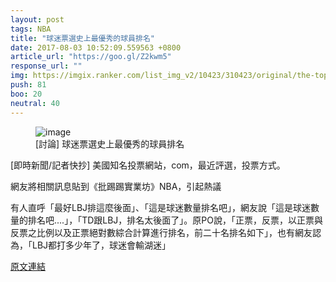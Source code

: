 ```yaml
---
layout: post
tags: NBA
title: "球迷票選史上最優秀的球員排名"
date: 2017-08-03 10:52:09.559563 +0800
article_url: "https://goo.gl/Z2kwm5"
response_url: ""
img: https://imgix.ranker.com/list_img_v2/10423/310423/original/the-top-nba-players-of-all-time-u1?w=817&h=427&fm=jpg&q=50&fit=crop
push: 81
boo: 20
neutral: 40
---
```


<figure>
<img src="https://imgix.ranker.com/list_img_v2/10423/310423/original/the-top-nba-players-of-all-time-u1?w=817&h=427&fm=jpg&q=50&fit=crop" alt="image">
<figcaption>
[討論] 球迷票選史上最優秀的球員排名
</figcaption>
</figure>



[即時新聞/記者快抄] 美國知名投票網站，com，最近評選，投票方式。

網友將相關訊息貼到《批踢踢實業坊》NBA，引起熱議

有人直呼「最好LBJ排這麼後面」、「這是球迷數量排名吧」，網友說「這是球迷數量的排名吧....」，「TD跟LBJ，排名太後面了」。原PO說，「正票，反票，以正票與反票之比例以及正票絕對數綜合計算進行排名，前二十名排名如下」，也有網友認為，「LBJ都打多少年了，球迷會輸湖迷」

<a href = "https://www.ptt.cc/bbs/NBA/M.1500899534.A.902.html">原文連結</a>

